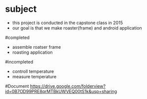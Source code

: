 # subject
- this project is conducted in the capstone class in 2015
- our goal is that we make roaster(frame) and android application 

#completed
- assemble roatser frame
- roasting application

#incompleted
- controll temperature
- measure temperature

#Document
https://drive.google.com/folderview?id=0B7OD99PRE8qrMTBkUWVEQ00tS1k&usp=sharing

